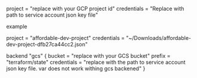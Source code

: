 project      = "replace with your GCP project id" 
credentials  = "Replace with path to service account json key file"

example 

project     = "affordable-dev-project"
credentials = "~/Downloads/affordable-dev-project-dfb27ca44cc2.json"

backend "gcs" {
    bucket      = "replace with your GCS bucket"
    prefix      = "terraform/state"
    credentials = "replace with the path to service account json key file. var does not work withing gcs backened"
}

